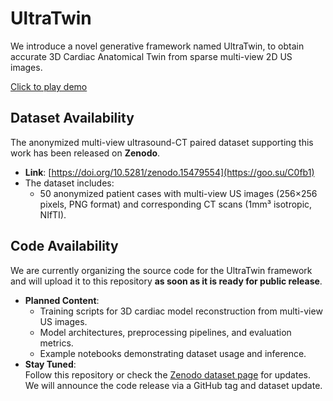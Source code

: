 # UltraTwin  
We introduce a novel generative framework named UltraTwin, to obtain accurate 3D Cardiac Anatomical Twin from sparse multi-view 2D US images.  

[Click to play demo](https://jacksonyu-321.github.io/UltraTwin/demo/video.html)  


## Dataset Availability  
The anonymized multi-view ultrasound-CT paired dataset supporting this work has been released on **Zenodo**.  

- **Link**: [https://doi.org/10.5281/zenodo.15479554](https://goo.su/C0fb1)  
- The dataset includes:  
  - 50 anonymized patient cases with multi-view US images (256×256 pixels, PNG format) and corresponding CT scans (1mm³ isotropic, NIfTI).  


## Code Availability  
We are currently organizing the source code for the UltraTwin framework and will upload it to this repository **as soon as it is ready for public release**.  

- **Planned Content**:  
  - Training scripts for 3D cardiac model reconstruction from multi-view US images.  
  - Model architectures, preprocessing pipelines, and evaluation metrics.  
  - Example notebooks demonstrating dataset usage and inference.  
- **Stay Tuned**:  
  Follow this repository or check the [Zenodo dataset page](https://doi.org/10.5281/zenodo.15479554) for updates. We will announce the code release via a GitHub tag and dataset update.  
